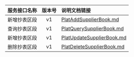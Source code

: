   
| 服务接口名称 | 版本号 | 说明文档链接 |  
| :----------------- | :-----: | :---------------- |  
| 新增抄表区段 | v1 | [PlatAddSupplierBook.md](https://github.com/Zhang-Monica/gitMd/blob/master/EpeisPlat/PlatSupBookServer/PlatAddSupplierBook.md) |  
| 查询抄表区段 | v1 | [PlatQuerySupplierBook.md](https://github.com/Zhang-Monica/gitMd/blob/master/EpeisPlat/PlatSupBookServer/PlatQuerySupplierBook.md) |  
| 新增抄表区段 | v1 | [PlatUpdateSupplierBook.md](https://github.com/Zhang-Monica/gitMd/blob/master/EpeisPlat/PlatSupBookServer/PlatUpdateSupplierBook.md) |  
| 删除抄表区段 | v1 | [PlatDeleteSupplierBook.md](https://github.com/Zhang-Monica/gitMd/blob/master/EpeisPlat/PlatSupBookServer/PlatDeleteSupplierBook.md) |  
  
